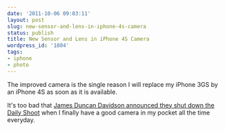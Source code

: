 ```yaml
---
date: '2011-10-06 09:03:11'
layout: post
slug: new-sensor-and-lens-in-iphone-4s-camera
status: publish
title: New Sensor and Lens in iPhone 4S Camera
wordpress_id: '1804'
tags:
- iphone
- photo
---
```


The improved camera is the single reason I will replace my iPhone 3GS by an iPhone 4S as soon as it is available.

It's too bad that [James Duncan Davidson announced they shut down the Daily Shoot](http://duncandavidson.com/blog/2011/10/dailyshoot_retired) when I finally have a good camera in my pocket all the time everyday.

